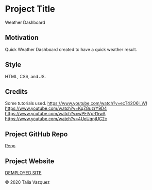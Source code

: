 # Project Title

Weather Dashboard

## Motivation

Quick Weather Dashboard created to have a quick weather result.

## Style

HTML, CSS, and JS.

## Credits
Some tutorials used.
https://www.youtube.com/watch?v=ecT42O6I_WI
https://www.youtube.com/watch?v=KqZGuzrY9D4
https://www.youtube.com/watch?v=wPElVpR1rwA
https://www.youtube.com/watch?v=4UoUqnjUC2c

## Project GitHub Repo

<a href="https://github.com/taliavazquez/HW-Server-Side-APIs/"><bold>Repo</bold></a>

## Project Website

<a href="https://taliavazquez.github/HW-Server-Side-APIs/"><bold>DEMPLOYED SITE</bold></a>

© 2020 Talia Vazquez
